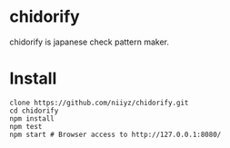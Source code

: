 # chidorify

chidorify is japanese check pattern maker.

# Install

```
clone https://github.com/niiyz/chidorify.git
cd chidorify
npm install
npm test
npm start # Browser access to http://127.0.0.1:8080/
```

